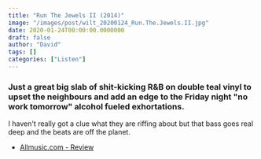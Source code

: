 ```yaml
---
title: "Run The Jewels II (2014)"
image: "/images/post/wilt_20200124_Run.The.Jewels.II.jpg"
date: 2020-01-24T00:00:00.0000000
draft: false
author: "David"
tags: []
categories: ["Listen"]
---
```

### Just a great big slab of shit-kicking R&B on double teal vinyl to upset the neighbours and add an edge to the Friday night "no work tomorrow" alcohol fueled exhortations.   
  
I haven't really got a clue what they are riffing about but that bass goes real deep and the beats are off the planet.    

-  [Allmusic.com - Review](https://www.allmusic.com/album/run-the-jewels-2-mw0002739362)